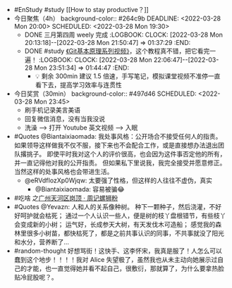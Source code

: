 - #EnStudy #study [[How to stay productive？]]
- 今日聚焦（4h）
  background-color:: #264c9b
  DEADLINE: <2022-03-28 Mon 20:00>
  SCHEDULED: <2022-03-28 Mon 19:30>
	- DONE 三月第四周 weely 完成
	  :LOGBOOK:
	  CLOCK: [2022-03-28 Mon 20:13:18]--[2022-03-28 Mon 21:50:47] =>  01:37:29
	  :END:
	- DONE #study [《Git基本原理系列视频》](https://space.bilibili.com/364122352/channel/collectiondetail?sid=290009)，这个教程真不错，把它看完一遍！
	  :LOGBOOK:
	  CLOCK: [2022-03-28 Mon 22:06:47]--[2022-03-28 Mon 23:51:34] =>  01:44:47
	  :END:
		- 💡 剩余 300min 建议 1.5 倍速，手写笔记，模拟课堂视频不准停一直看下去，提高学习效率与连贯性
- 今日奖赏（30min）
  background-color:: #497d46
  SCHEDULED: <2022-03-28 Mon 23:45>
	- 刷手机记录美言美语
	- 回复微信消息，没有当我没说
	- 洗澡 --> 打开 Youtube 英文视频 --> 入眠
- #Quotes @Biantaixiaomada: 我处事风格：公开场合不接受任何人的指责。如果领导这样做我不仅不服，接下来也不会配合工作，或是直接想办法退出团队撂挑子。
  即使平时我对这个人的评价很高，也会因为这件事否定他的所有，并一直记得他对我的公开指责。
  但如果私下里说我，我完全接受并愿意修正。当然这样的处事风格也会带进生活。
	- @eRVdfIozXp0Wjqw: 太要强了性格，但这样的人往往不虚伪，真实
		- @Biantaixiaomada: 容易被骗😂
- #吃啥 之[广州天河区岗顶 · 周记螺狮粉](https://twitter.com/cSq2i5l5wA7YQK9/status/1508266317396160514)
- #Quotes @Yevazn: 人和人的关系像种树。
  种下一颗种子，然后浇灌，不好好呵护就会枯死；
  通过一个人认识一些人，便是树的枝丫盘根错节，有些枝丫会变成新的小树；
  运气好，长成参天大树，有天发伐木可造船；
  感觉我的森林里很多小树苗，都快枯死了，都是之前共事认识的同事，不共事就没了阳光和水分，营养断了...
- #random-thought 好想骂街！这快手、这李怀宋，我真是服了！人怎么可以蠢到这个地步！！！！我对 Alice 失望极了，虽然我也从未主动向她展示过自己的才能，也一直觉得她并看不起自己，很敷衍，那就算了，为什么要拿热脸贴冷屁股呢？。